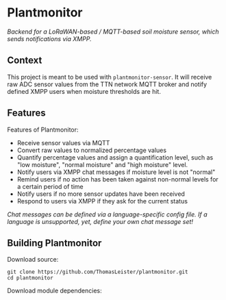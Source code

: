 # Plantmonitor

_Backend for a LoRaWAN-based / MQTT-based soil moisture sensor, which sends notifications via XMPP._

## Context

This project is meant to be used with `plantmonitor-sensor`. It will receive raw ADC sensor values from the TTN network MQTT broker and notify defined XMPP users when moisture thresholds are hit. 

## Features

Features of Plantmonitor:

* Receive sensor values via MQTT
* Convert raw values to normalized percentage values
* Quantify percentage values and assign a quantification level, such as "low moisture", "normal moisture" and "high moisture" level.
* Notify users via XMPP chat messages if moisture level is not "normal"
* Remind users if no action has been taken against non-normal levels for a certain period of time
* Notify users if no more sensor updates have been received 
* Respond to users via XMPP if they ask for the current status

_Chat messages can be defined via a language-specific config file. If a language is unsupported, yet, define your own chat message set!_


## Building Plantmonitor

Download source:

    git clone https://github.com/ThomasLeister/plantmonitor.git
    cd plantmonitor

Download module dependencies:

    go mod download

Run build script:

    ./build-release.sh

The `plantmonitor` binary will contain the application.


## Installing Plantmonitor

* Create User folder etc
* Copy config.yaml and lang_de.yaml
* install Systemd service in dist/plantmonitor.service)


## Configuring Plantmonitor

(TBD)
* Copy config.example.yaml to config.yaml
* Set MQTT, XMPP, Giphy credentials
* Define levels
* Set language
* Define your own language file if needed.


## Running Plantmonitor

    systemctl start plantmonitor
    journalctl -u plantmonitor -f


Reload daemon after config change (levels and messages):

    systemctl reload plantmonitor


